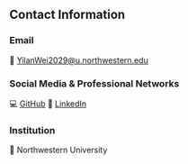 ## Contact Information

### Email
📧 [YilanWei2029@u.northwestern.edu](mailto:YilanWei2029@u.northwestern.edu)

### Social Media & Professional Networks
💻 [GitHub](https://github.com/weiyilan9)
🔗 [LinkedIn](https://www.linkedin.com/in/yilan-wei-249a2b23a/)

### Institution
🏫 Northwestern University
